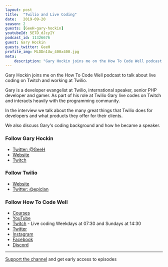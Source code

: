 ```yaml
---
layout: post
title:  "Twilio and Live Coding"
date:   2019-09-20
season: 2
guests: [GeeH-gary-hockin]
youtubeId: 5E7D_dJcyIY
podcast_id: 11326676
guest: Gary Hockin
guests_twitter: GeeH
profile_img: MLDDn1Uw_400x400.jpg
meta:
    description: "Gary Hockin joins me on the How To Code Well podcast to talk about live coding on Twitch and working at Twilio"
---
```

Gary Hockin joins me on the How To Code Well podcast to talk about live coding on Twitch and working at Twilio.

Gary is a developer evangelist at Twilio, international speaker, senior PHP developer and gamer.  As part of his role at Twilio Gary live codes on Twitch and interacts heavily with the programming community.

In the interview we talk about the many great things that Twilio does for developers and what products they offer for their clients.

We also discuss Gary's coding background and how he became a speaker.

### Follow Gary Hockin
- [Twitter: @GeeH](https://twitter.com/GeeH)
- [Website](https://blog.hock.in)
- [Twitch](https://www.twitch.tv/spabby)

### Follow Twilio
- [Website](https://www.twilio.com) 
- [Twitter: @epiclan](https://twitter.com/twilio)

### Follow How To Code Well
- [Courses](http://howtocodewell.net)
- [YouTube](http://youtube.com/howtocodewell)
- [Twitch](http://twitch.tv/howtocodewell) - Live coding Weekdays at 07:30 and Sundays at 14:30
- [Twitter](https://twitter.com/howtocodewell)
- [Instagram](http://instagram.com/howtocodewell/)
- [Facebook](http://facebook.com/howtocodewell/)
- [Discord](http://howtocodewell.net/discord)

-------------------------------

[Support the channel](https://www.patreon.com/howToCodeWell) and get early access to episodes
